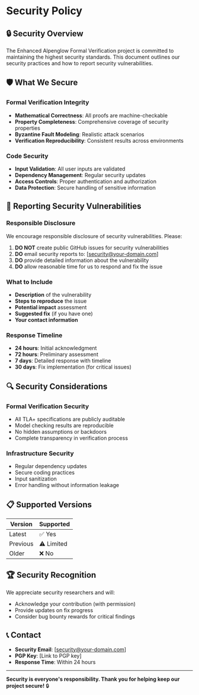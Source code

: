 # Security Policy

## 🔒 Security Overview

The Enhanced Alpenglow Formal Verification project is committed to maintaining the highest security standards. This document outlines our security practices and how to report security vulnerabilities.

## 🛡️ What We Secure

### Formal Verification Integrity
- **Mathematical Correctness**: All proofs are machine-checkable
- **Property Completeness**: Comprehensive coverage of security properties
- **Byzantine Fault Modeling**: Realistic attack scenarios
- **Verification Reproducibility**: Consistent results across environments

### Code Security
- **Input Validation**: All user inputs are validated
- **Dependency Management**: Regular security updates
- **Access Controls**: Proper authentication and authorization
- **Data Protection**: Secure handling of sensitive information

## 🚨 Reporting Security Vulnerabilities

### Responsible Disclosure
We encourage responsible disclosure of security vulnerabilities. Please:

1. **DO NOT** create public GitHub issues for security vulnerabilities
2. **DO** email security reports to: [security@your-domain.com]
3. **DO** provide detailed information about the vulnerability
4. **DO** allow reasonable time for us to respond and fix the issue

### What to Include
- **Description** of the vulnerability
- **Steps to reproduce** the issue
- **Potential impact** assessment
- **Suggested fix** (if you have one)
- **Your contact information**

### Response Timeline
- **24 hours**: Initial acknowledgment
- **72 hours**: Preliminary assessment
- **7 days**: Detailed response with timeline
- **30 days**: Fix implementation (for critical issues)

## 🔍 Security Considerations

### Formal Verification Security
- All TLA+ specifications are publicly auditable
- Model checking results are reproducible
- No hidden assumptions or backdoors
- Complete transparency in verification process

### Infrastructure Security
- Regular dependency updates
- Secure coding practices
- Input sanitization
- Error handling without information leakage

## 📋 Supported Versions

| Version | Supported |
|---------|-----------|
| Latest  | ✅ Yes    |
| Previous| ⚠️ Limited|
| Older   | ❌ No     |

## 🏆 Security Recognition

We appreciate security researchers and will:
- Acknowledge your contribution (with permission)
- Provide updates on fix progress
- Consider bug bounty rewards for critical findings

## 📞 Contact

- **Security Email**: [security@your-domain.com]
- **PGP Key**: [Link to PGP key]
- **Response Time**: Within 24 hours

---

**Security is everyone's responsibility. Thank you for helping keep our project secure!** 🔒